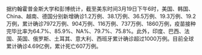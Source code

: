 据约翰霍普金斯大学和彭博统计，截至美东时间3月19日下午6时，美国、韩国、China、越南、德国分别新增确诊1.2万例、38.1万例、36.5万例、19.3万例、19.2万例，累计确诊7972万例、904万例、116万例、737万例、1860万例，疫苗接种完毕比率为64.7%、85.9%、NA%、79.7%、75.8%。此外，印度、巴西、法国、英国、俄罗斯、土耳其、意大利、西班牙累计确诊超过1000万例。目前全球累计确诊4.69亿例，累计死亡607万例。
